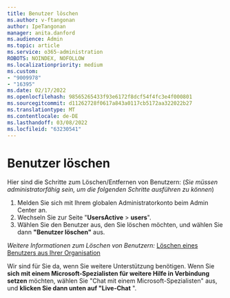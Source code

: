 ```yaml
---
title: Benutzer löschen
ms.author: v-ftangonan
author: IpeTangonan
manager: anita.danford
ms.audience: Admin
ms.topic: article
ms.service: o365-administration
ROBOTS: NOINDEX, NOFOLLOW
ms.localizationpriority: medium
ms.custom:
- "9009978"
- "16395"
ms.date: 02/17/2022
ms.openlocfilehash: 98565265433f93e6172f8dcf54f4fc3e4f000801
ms.sourcegitcommit: d11262728f0617a843a0117cb5172aa322022b27
ms.translationtype: MT
ms.contentlocale: de-DE
ms.lasthandoff: 03/08/2022
ms.locfileid: "63230541"
---
```

# <a name="delete-user"></a>Benutzer löschen

Hier sind die Schritte zum Löschen/Entfernen von Benutzern: (*Sie müssen administratorfähig sein, um die folgenden Schritte ausführen zu können*)

1. Melden Sie sich mit Ihrem globalen Administratorkonto beim Admin Center an.
2. Wechseln Sie zur Seite "**UsersActive** >  **users**".
3. Wählen Sie den Benutzer aus, den Sie löschen möchten, und wählen Sie dann **"Benutzer löschen"** aus.

*Weitere Informationen zum Löschen von Benutzern:* [Löschen eines Benutzers aus Ihrer Organisation](https://docs.microsoft.com/microsoft-365/admin/add-users/delete-a-user)

Wir sind für Sie da, wenn Sie weitere Unterstützung benötigen. Wenn Sie **sich mit einem Microsoft-Spezialisten für weitere Hilfe in Verbindung setzen** möchten, wählen Sie "Chat mit einem Microsoft-Spezialisten" aus, und **klicken Sie dann unten auf "Live-Chat** ".
